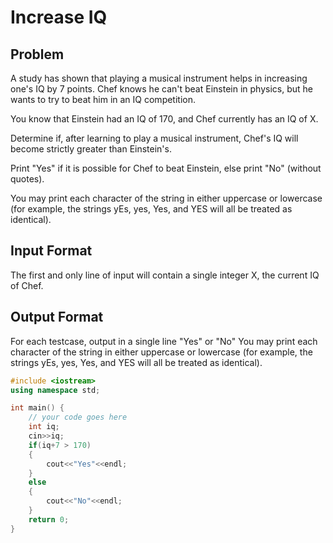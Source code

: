 # Increase IQ
## Problem
A study has shown that playing a musical instrument helps in increasing one's IQ by 7 points. Chef knows he can't beat Einstein in physics, but he wants to try to beat him in an IQ competition.

You know that Einstein had an IQ of 170, and Chef currently has an IQ of X.

Determine if, after learning to play a musical instrument, Chef's IQ will become strictly greater than Einstein's.

Print "Yes" if it is possible for Chef to beat Einstein, else print "No" (without quotes).

You may print each character of the string in either uppercase or lowercase (for example, the strings yEs, yes, Yes, and YES will all be treated as identical).

## Input Format
The first and only line of input will contain a single integer X, the current IQ of Chef.
## Output Format
For each testcase, output in a single line "Yes" or "No"
You may print each character of the string in either uppercase or lowercase (for example, the strings yEs, yes, Yes, and YES will all be treated as identical).

```cpp
#include <iostream>
using namespace std;

int main() {
	// your code goes here
	int iq;
	cin>>iq;
	if(iq+7 > 170)
	{
	    cout<<"Yes"<<endl;
	}
	else
	{
	    cout<<"No"<<endl;
	}
	return 0;
}
```
